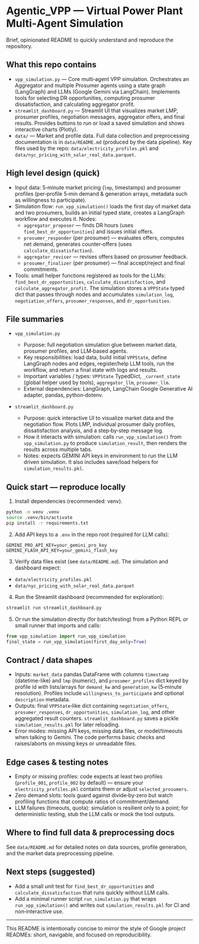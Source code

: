 # Agentic_VPP — Virtual Power Plant Multi‑Agent Simulation

Brief, opinionated README to quickly understand and reproduce the repository.

## What this repo contains
- `vpp_simulation.py` — Core multi‑agent VPP simulation. Orchestrates an Aggregator and multiple Prosumer agents using a state graph (LangGraph) and LLMs (Google Gemini via LangChain). Implements tools for selecting DR opportunities, computing prosumer dissatisfaction, and calculating aggregator profit.
- `streamlit_dashboard.py` — Streamlit UI that visualizes market LMP, prosumer profiles, negotiation messages, aggregator offers, and final results. Provides buttons to run or load a saved simulation and shows interactive charts (Plotly).
- `data/` — Market and profile data. Full data collection and preprocessing documentation is in `data/README.md` (produced by the data pipeline). Key files used by the repo: `data/electricity_profiles.pkl` and `data/nyc_pricing_with_solar_real_data.parquet`.

## High level design (quick)

- Input data: 5‑minute market pricing (`lmp`, timestamps) and prosumer profiles (per‑profile 5‑min demand & generation arrays, metadata such as willingness to participate).
- Simulation flow: `run_vpp_simulation()` loads the first day of market data and two prosumers, builds an initial typed state, creates a LangGraph workflow and executes it. Nodes:
  - `aggregator_proposer` — finds DR hours (uses `find_best_dr_opportunities`) and issues initial offers.
  - `prosumer_responder` (per prosumer) — evaluates offers, computes net demand, generates counter‑offers (uses `calculate_dissatisfaction`).
  - `aggregator_reviser` — revises offers based on prosumer feedback.
  - `prosumer_finalizer` (per prosumer) — final accept/reject and final commitments.
- Tools: small helper functions registered as tools for the LLMs: `find_best_dr_opportunities`, `calculate_dissatisfaction`, and `calculate_aggregator_profit`. The simulation stores a `VPPState` typed dict that passes through nodes and accumulates `simulation_log`, `negotiation_offers`, `prosumer_responses`, and `dr_opportunities`.

## File summaries

- `vpp_simulation.py`
  - Purpose: full negotiation simulation glue between market data, prosumer profiles, and LLM‑based agents.
  - Key responsibilities: load data, build initial `VPPState`, define LangGraph nodes and edges, register/help LLM tools, run the workflow, and return a final state with logs and results.
  - Important variables / types: `VPPState` TypedDict, `_current_state` (global helper used by tools), `aggregator_llm`, `prosumer_llm`.
  - External dependencies: LangGraph, LangChain Google Generative AI adapter, pandas, python‑dotenv.

- `streamlit_dashboard.py`
  - Purpose: quick interactive UI to visualize market data and the negotiation flow. Plots LMP, individual prosumer daily profiles, dissatisfaction analysis, and a step‑by‑step message log.
  - How it interacts with simulation: calls `run_vpp_simulation()` from `vpp_simulation.py` to produce `simulation_result`, then renders the results across multiple tabs.
  - Notes: expects GEMINI API keys in environment to run the LLM driven simulation. It also includes save/load helpers for `simulation_results.pkl`.

## Quick start — reproduce locally

1. Install dependencies (recommended: venv).

```bash
python -m venv .venv
source .venv/bin/activate
pip install -r requirements.txt
```

2. Add API keys to a `.env` in the repo root (required for LLM calls):

```
GEMINI_PRO_API_KEY=your_gemini_pro_key
GEMINI_FLASH_API_KEY=your_gemini_flash_key
```

3. Verify data files exist (see `data/README.md`). The simulation and dashboard expect:
- `data/electricity_profiles.pkl`
- `data/nyc_pricing_with_solar_real_data.parquet`

4. Run the Streamlit dashboard (recommended for exploration):

```bash
streamlit run streamlit_dashboard.py
```

5. Or run the simulation directly (for batch/testing) from a Python REPL or small runner that imports and calls:

```python
from vpp_simulation import run_vpp_simulation
final_state = run_vpp_simulation(first_day_only=True)
```

## Contract / data shapes
- Inputs: `market_data` pandas DataFrame with columns `timestamp` (datetime-like) and `lmp` (numeric), and `prosumer_profiles` dict keyed by profile id with lists/arrays for `demand_kw` and `generation_kw` (5‑minute resolution). Profiles include `willingness_to_participate` and optional `description` metadata.
- Outputs: final `VPPState`‑like dict containing `negotiation_offers`, `prosumer_responses`, `dr_opportunities`, `simulation_log`, and other aggregated result counters. `streamlit_dashboard.py` saves a pickle `simulation_results.pkl` for later reloading.
- Error modes: missing API keys, missing data files, or model/timeouts when talking to Gemini. The code performs basic checks and raises/aborts on missing keys or unreadable files.

## Edge cases & testing notes
- Empty or missing profiles: code expects at least two profiles (`profile_001`, `profile_002` by default) — ensure your `electricity_profiles.pkl` contains them or adjust `selected_prosumers`.
- Zero demand slots: tools guard against divide‑by‑zero but watch profiling functions that compute ratios of commitment/demand.
- LLM failures (timeouts, quota): simulation is resilient only to a point; for deterministic testing, stub the LLM calls or mock the tool outputs.

## Where to find full data & preprocessing docs
See `data/README.md` for detailed notes on data sources, profile generation, and the market data preprocessing pipeline.

## Next steps (suggested)
- Add a small unit test for `find_best_dr_opportunities` and `calculate_dissatisfaction` that runs quickly without LLM calls.
- Add a minimal runner script `run_simulation.py` that wraps `run_vpp_simulation()` and writes out `simulation_results.pkl` for CI and non‑interactive use.

---
This README is intentionally concise to mirror the style of Google project READMEs: short, navigable, and focused on reproducibility.
